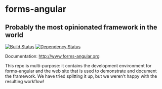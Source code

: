 # forms-angular
## Probably the most opinionated framework in the world

[![Build Status](https://travis-ci.org/mchapman/forms-angular.png?branch=master)](https://travis-ci.org/mchapman/forms-angular)
[![Dependency Status](https://david-dm.org/mchapman/forms-angular.png)](https://david-dm.org/mchapman/forms-angular.png)

Documentation: http://www.forms-angular.org

This repo is multi-purpose: it contains the development environment for forms-angular
 and the web site that is used to demonstrate and document the framework.  We have
 tried splitting it up, but we weren't happy with the resulting workflow!



